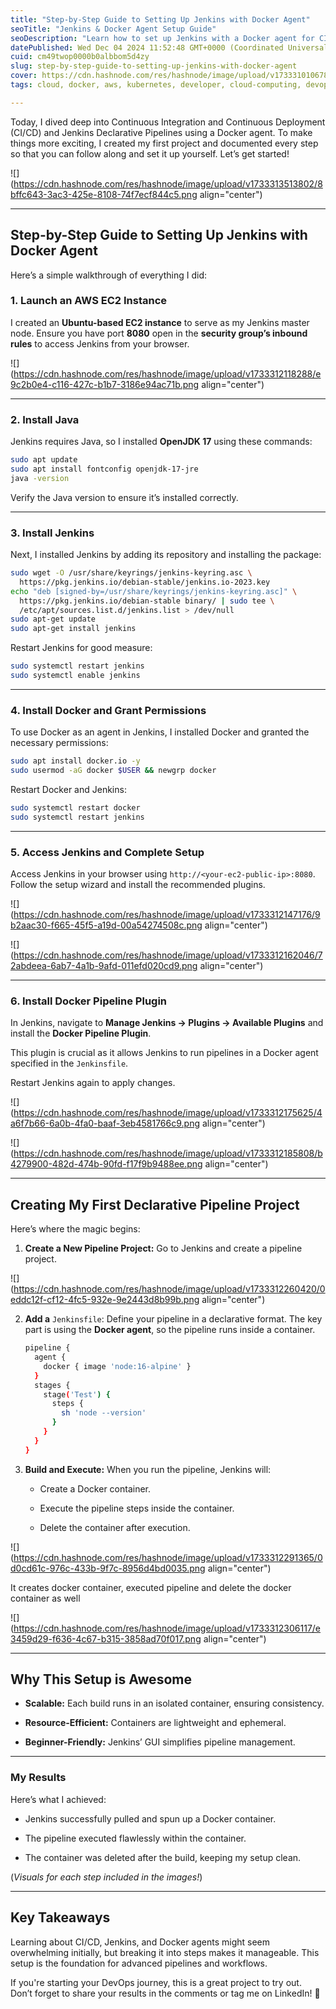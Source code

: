 ```yaml
---
title: "Step-by-Step Guide to Setting Up Jenkins with Docker Agent"
seoTitle: "Jenkins & Docker Agent Setup Guide"
seoDescription: "Learn how to set up Jenkins with a Docker agent for CI/CD, from EC2 instance launch to creating your first pipeline project"
datePublished: Wed Dec 04 2024 11:52:48 GMT+0000 (Coordinated Universal Time)
cuid: cm49twop0000b0albbom5d4zy
slug: step-by-step-guide-to-setting-up-jenkins-with-docker-agent
cover: https://cdn.hashnode.com/res/hashnode/image/upload/v1733310106787/35d842c9-a7f2-47cf-936f-c1af510bf60a.png
tags: cloud, docker, aws, kubernetes, developer, cloud-computing, devops, hashnode, jenkins, 2articles1week, ci-cd, devops-articles, 90daysofdevops, 90daysofdevops-chanllenge, tws

---
```


Today, I dived deep into Continuous Integration and Continuous Deployment (CI/CD) and Jenkins Declarative Pipelines using a Docker agent. To make things more exciting, I created my first project and documented every step so that you can follow along and set it up yourself. Let’s get started!

![](https://cdn.hashnode.com/res/hashnode/image/upload/v1733313513802/8bffc643-3ac3-425e-8108-74f7ecf844c5.png align="center")

---

## **Step-by-Step Guide to Setting Up Jenkins with Docker Agent**

Here’s a simple walkthrough of everything I did:

### **1\. Launch an AWS EC2 Instance**

I created an **Ubuntu-based EC2 instance** to serve as my Jenkins master node. Ensure you have port **8080** open in the **security group’s inbound rules** to access Jenkins from your browser.

![](https://cdn.hashnode.com/res/hashnode/image/upload/v1733312118288/e9c2b0e4-c116-427c-b1b7-3186e94ac71b.png align="center")

---

### **2\. Install Java**

Jenkins requires Java, so I installed **OpenJDK 17** using these commands:

```bash
sudo apt update
sudo apt install fontconfig openjdk-17-jre
java -version
```

Verify the Java version to ensure it’s installed correctly.

---

### **3\. Install Jenkins**

Next, I installed Jenkins by adding its repository and installing the package:

```bash
sudo wget -O /usr/share/keyrings/jenkins-keyring.asc \
  https://pkg.jenkins.io/debian-stable/jenkins.io-2023.key
echo "deb [signed-by=/usr/share/keyrings/jenkins-keyring.asc]" \
  https://pkg.jenkins.io/debian-stable binary/ | sudo tee \
  /etc/apt/sources.list.d/jenkins.list > /dev/null
sudo apt-get update
sudo apt-get install jenkins
```

Restart Jenkins for good measure:

```bash
sudo systemctl restart jenkins
sudo systemctl enable jenkins
```

---

### **4\. Install Docker and Grant Permissions**

To use Docker as an agent in Jenkins, I installed Docker and granted the necessary permissions:

```bash
sudo apt install docker.io -y
sudo usermod -aG docker $USER && newgrp docker
```

Restart Docker and Jenkins:

```bash
sudo systemctl restart docker
sudo systemctl restart jenkins
```

---

### **5\. Access Jenkins and Complete Setup**

Access Jenkins in your browser using `http://<your-ec2-public-ip>:8080`. Follow the setup wizard and install the recommended plugins.

![](https://cdn.hashnode.com/res/hashnode/image/upload/v1733312147176/9b2aac30-f665-45f5-a19d-00a54274508c.png align="center")

![](https://cdn.hashnode.com/res/hashnode/image/upload/v1733312162046/72abdeea-6ab7-4a1b-9afd-011efd020cd9.png align="center")

---

### **6\. Install Docker Pipeline Plugin**

In Jenkins, navigate to **Manage Jenkins → Plugins → Available Plugins** and install the **Docker Pipeline Plugin**.

This plugin is crucial as it allows Jenkins to run pipelines in a Docker agent specified in the `Jenkinsfile`.

Restart Jenkins again to apply changes.

![](https://cdn.hashnode.com/res/hashnode/image/upload/v1733312175625/4a6f7b66-6a0b-4fa0-baaf-3eb4581766c9.png align="center")

![](https://cdn.hashnode.com/res/hashnode/image/upload/v1733312185808/b4279900-482d-474b-90fd-f17f9b9488ee.png align="center")

---

## **Creating My First Declarative Pipeline Project**

Here’s where the magic begins:

1. **Create a New Pipeline Project:** Go to Jenkins and create a pipeline project.
    

![](https://cdn.hashnode.com/res/hashnode/image/upload/v1733312260420/0eddc12f-cf12-4fc5-932e-9e2443d8b99b.png align="center")

2. **Add a** `Jenkinsfile`: Define your pipeline in a declarative format. The key part is using the **Docker agent**, so the pipeline runs inside a container.
    
    ```bash
    pipeline {
      agent {
        docker { image 'node:16-alpine' }
      }
      stages {
        stage('Test') {
          steps {
            sh 'node --version'
          }
        }
      }
    }
    ```
    
3. **Build and Execute:** When you run the pipeline, Jenkins will:
    
    * Create a Docker container.
        
    * Execute the pipeline steps inside the container.
        
    * Delete the container after execution.
        

![](https://cdn.hashnode.com/res/hashnode/image/upload/v1733312291365/0d0cd61c-976c-433b-9f7c-8956d4bd0035.png align="center")

It creates docker container, executed pipeline and delete the docker container as well

![](https://cdn.hashnode.com/res/hashnode/image/upload/v1733312306117/e3459d29-f636-4c67-b315-3858ad70f017.png align="center")

---

## **Why This Setup is Awesome**

* **Scalable:** Each build runs in an isolated container, ensuring consistency.
    
* **Resource-Efficient:** Containers are lightweight and ephemeral.
    
* **Beginner-Friendly:** Jenkins’ GUI simplifies pipeline management.
    

---

### **My Results**

Here’s what I achieved:

* Jenkins successfully pulled and spun up a Docker container.
    
* The pipeline executed flawlessly within the container.
    
* The container was deleted after the build, keeping my setup clean.
    

(*Visuals for each step included in the images!*)

---

## **Key Takeaways**

Learning about CI/CD, Jenkins, and Docker agents might seem overwhelming initially, but breaking it into steps makes it manageable. This setup is the foundation for advanced pipelines and workflows.

If you're starting your DevOps journey, this is a great project to try out. Don’t forget to share your results in the comments or tag me on LinkedIn! 🚀